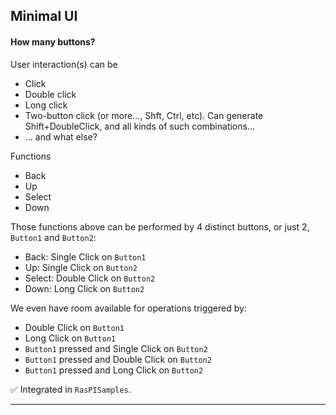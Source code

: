 ## Minimal UI

#### How many buttons?

User interaction(s) can be
- Click
- Double click
- Long click
- Two-button click (or more..., Shft, Ctrl, etc). Can generate Shift+DoubleClick, and all kinds of such combinations...
- ... and what else?

Functions
- Back
- Up
- Select
- Down

Those functions above can be performed by 4 distinct buttons, or just 2, `Button1` and `Button2`:
- Back: Single Click on `Button1`
- Up: Single Click on `Button2`
- Select: Double Click on `Button2`
- Down: Long Click on `Button2`

We even have room available for operations triggered by:
- Double Click on `Button1`
- Long Click on `Button1`
- `Button1` pressed and Single Click on `Button2`
- `Button1` pressed and Double Click on `Button2`
- `Button1` pressed and Long Click on `Button2`

&#9989; Integrated in `RasPISamples`.

-------------

